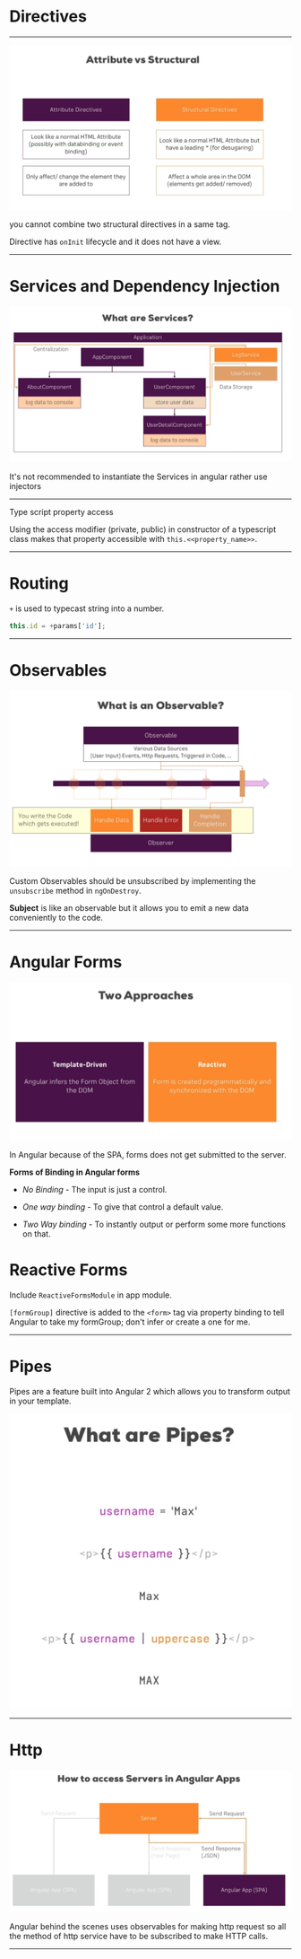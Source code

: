 # Directives
---

![attribute_structural_directive.png](./images/attribute_structural_directive.png)

you cannot combine two structural directives in a same tag.

Directive has `onInit` lifecycle and it does not have a view.

---

# Services and Dependency Injection

![services1.png](./images/services1.png)

It's not recommended to instantiate the Services in angular rather use injectors

---

Type script property access

Using the access modifier (private, public) in constructor of a typescript class makes that property accessible with `this.<<property_name>>`.

---

# Routing

`+` is used to typecast string into a number.

```ts
this.id = +params['id'];
```

---

# Observables

![obervables.png](./images/obervables.png)


Custom Observables should be unsubscribed by implementing the `unsubscribe` method in `ngOnDestroy`.


**Subject** is like an observable but it allows you to emit a new data conveniently to the code.


---

# Angular Forms

![forms_2_approches.png](./images/forms_2_approches.png)


In Angular because of the SPA, forms does not get submitted to the server.

**Forms of Binding in Angular forms**

- *No Binding* - The input is just a control.

- *One way binding* - To give that control a default value.

- *Two Way binding* - To instantly output or perform some more functions on that.


# Reactive Forms

Include `ReactiveFormsModule` in app module.

`[formGroup]` directive is added to the `<form>` tag via property binding to tell Angular to take my formGroup; don't infer or create a one for me.

---

# Pipes

Pipes are a feature built into Angular 2 which allows you to transform output in your template.

![pipes-intro.png](./images/pipes-intro.png)

---

# Http

![angular-server-access.png](images/angular-server-access.png)


Angular behind the scenes uses observables for making http request so all the method of http service have to be subscribed to make HTTP calls.














---
